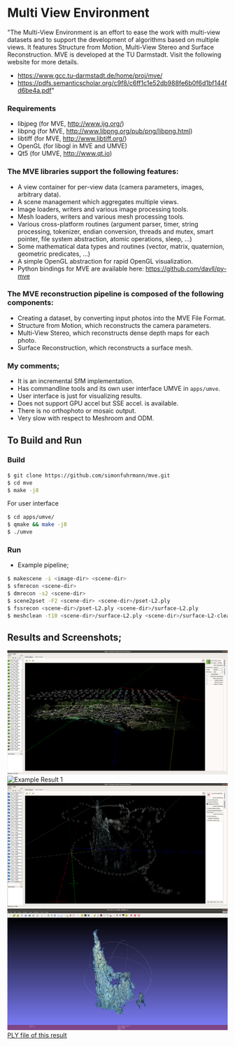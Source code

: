 # Multi View Environment

"The Multi-View Environment is an effort to ease the work with multi-view datasets and to support the development of algorithms based on multiple views. It features Structure from Motion, Multi-View Stereo and Surface Reconstruction. MVE is developed at the TU Darmstadt. Visit the following website for more details.
- https://www.gcc.tu-darmstadt.de/home/proj/mve/
- https://pdfs.semanticscholar.org/c9f8/c6ff1c1e52db988fe6b0f6d1bf144fd6be4a.pdf"

### Requirements
- libjpeg (for MVE, http://www.ijg.org/)
- libpng (for MVE, http://www.libpng.org/pub/png/libpng.html)
- libtiff (for MVE, http://www.libtiff.org/)
- OpenGL (for libogl in MVE and UMVE)
- Qt5 (for UMVE, http://www.qt.io)

### The MVE libraries support the following features:
- A view container for per-view data (camera parameters, images, arbitrary data).
- A scene management which aggregates multiple views.
- Image loaders, writers and various image processing tools.
- Mesh loaders, writers and various mesh processing tools.
- Various cross-platform routines (argument parser, timer, string processing, tokenizer, endian conversion, threads and mutex, smart pointer, file system abstraction, atomic operations, sleep, …)
- Some mathematical data types and routines (vector, matrix, quaternion, geometric predicates, …)
- A simple OpenGL abstraction for rapid OpenGL visualization.
- Python bindings for MVE are available here: https://github.com/davll/py-mve

### The MVE reconstruction pipeline is composed of the following components:
- Creating a dataset, by converting input photos into the MVE File Format.
- Structure from Motion, which reconstructs the camera parameters.
- Multi-View Stereo, which reconstructs dense depth maps for each photo.
- Surface Reconstruction, which reconstructs a surface mesh.

### My comments;
- It is an incremental SfM implementation.
- Has commandline tools and its own user interface UMVE in `apps/umve`.
- User interface is just for visualizing results. 
- Does not support GPU accel but SSE accel. is available. 
- There is no orthophoto or mosaic output.
- Very slow with respect to Meshroom and ODM.

## To Build and Run

### Build
```bash
$ git clone https://github.com/simonfuhrmann/mve.git
$ cd mve
$ make -j8
```

For user interface 

```bash
$ cd apps/umve/
$ qmake && make -j8
$ ./umve
```

### Run

- Example pipeline;

```bash
$ makescene -i <image-dir> <scene-dir>
$ sfmrecon <scene-dir>
$ dmrecon -s2 <scene-dir>
$ scene2pset -F2 <scene-dir> <scene-dir>/pset-L2.ply
$ fssrecon <scene-dir>/pset-L2.ply <scene-dir>/surface-L2.ply
$ meshclean -t10 <scene-dir>/surface-L2.ply <scene-dir>/surface-L2-clean.ply
```


## Results and Screenshots;
![UmveScreenshot.png](UmveScreenshot.png)
![Example Result 1](mve.png)
![smoker_umve.png](smoker_umve.png)
![mve_after_clean_result_smoker.png](mve_after_clean_result_smoker.png)
[PLY file of this result](surface-L2-clean.ply)

